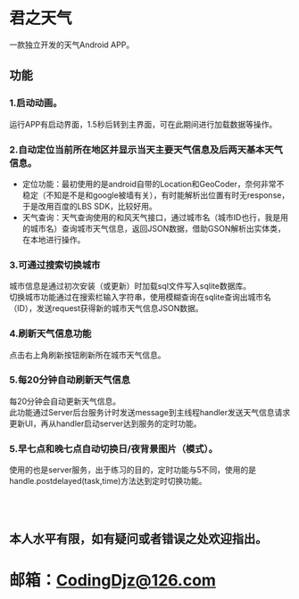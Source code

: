 # 君之天气

一款独立开发的天气Android APP。


## 功能
### 1.启动动画。

运行APP有启动界面，1.5秒后转到主界面，可在此期间进行加载数据等操作。

### 2.自动定位当前所在地区并显示当天主要天气信息及后两天基本天气信息。

* 定位功能：最初使用的是android自带的Location和GeoCoder，奈何非常不稳定（不知是不是和google被墙有关），有时能解析出位置有时无response，于是改用百度的LBS SDK，比较好用。
* 天气查询：天气查询使用的和风天气接口，通过城市名（城市ID也行，我是用的城市名）查询城市天气信息，返回JSON数据，借助GSON解析出实体类，在本地进行操作。

### 3.可通过搜索切换城市

城市信息是通过初次安装（或更新）时加载sql文件写入sqlite数据库。   
切换城市功能通过在搜索栏输入字符串，使用模糊查询在sqlite查询出城市名（ID），发送request获得新的城市天气信息JSON数据。

### 4.刷新天气信息功能

点击右上角刷新按钮刷新所在城市天气信息。

### 5.每20分钟自动刷新天气信息

每20分钟会自动更新天气信息。   
此功能通过Server后台服务计时发送message到主线程handler发送天气信息请求更新UI，再从handler启动server达到服务的定时功能。


### 5.早七点和晚七点自动切换日/夜背景图片（模式）。

使用的也是server服务，出于练习的目的，定时功能与5不同，使用的是handle.postdelayed(task,time)方法达到定时切换功能。

<br /><br />

## 本人水平有限，如有疑问或者错误之处欢迎指出。
# 邮箱：CodingDjz@126.com

